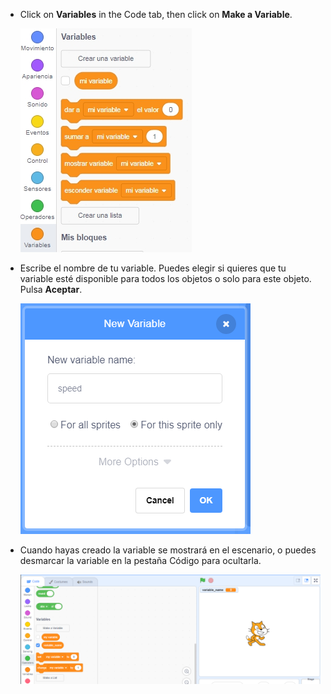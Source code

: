 + Click on **Variables** in the Code tab, then click on **Make a Variable**.
    
    ![Variable blocks](images/data-blocks.png)

+ Escribe el nombre de tu variable. Puedes elegir si quieres que tu variable esté disponible para todos los objetos o solo para este objeto. Pulsa **Aceptar**.
    
    ![Crear una variable](images/create-variable.png)

+ Cuando hayas creado la variable se mostrará en el escenario, o puedes desmarcar la variable en la pestaña Código para ocultarla.
    
    ![Variable on the stage](images/variable-show.png)